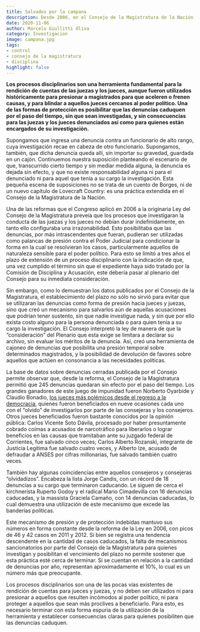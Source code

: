 ```yaml
---
title: Salvados por la campana
description: Desde 2006, en el Consejo de la Magistratura de la Nación caducaron 245 denuncias contra jueces y juezas sin que sean investigadas.
date: 2020-11-06
author: Marcelo Giullitti Oliva
category: Investigacion
image: campana.jpg
tags: 
- control
- consejo de la magistratura
- disciplina
highlight: false
---
```



**Los procesos disciplinarios son una herramienta fundamental para la rendición de cuentas de las juezas y los jueces, aunque fueron utilizados históricamente para presionar a magistrados para que aceleren o frenen causas, y para blindar a aquellos jueces cercanos al poder político. Una de las formas de protección es posibilitar que las denuncias caduquen por el paso del tiempo, sin que sean investigadas, y sin consecuencias para las juezas y los jueces denunciados así como para quienes están encargados de su investigación.**

Supongamos que ingresa una denuncia contra un funcionario de alto rango, cuya investigación recae en cabeza de otro funcionario. Supongamos, también, que dicha denuncia queda allí, sin importar su gravedad, guardada en un cajón. Continuemos nuestra suposición planteando el escenario de que, transcurrido cierto tiempo y sin mediar medida alguna, la denuncia es dejada sin efecto, y que no existe responsabilidad alguna ni para el denunciado ni para aquel que tenía a su cargo la investigación. Esta pequeña escena de suposiciones no se trata de un cuento de Borges, ni de un nuevo capítulo de Lovecraft Country: es una práctica extendida en el Consejo de la Magistratura de la Nación.

Una de las reformas que el Congreso aplicó en 2006 a la originaria Ley del Consejo de la Magistratura preveía que los procesos que investigaran la conducta de las juezas y los jueces no debían durar indefinidamente, en tanto ello configuraba una irrazonabilidad. Esto posibilitaba que las denuncias, por más intrascendentes que fueran, pudieran ser utilizadas como palancas de presión contra el Poder Judicial para condicionar la forma en la cual se resolvieran los casos, particularmente aquellos de naturaleza sensible para el poder político. Para esto se limitó a tres años el plazo de extensión de un proceso disciplinario con la indicación de que, una vez cumplido el término sin que el expediente haya sido tratado por la Comisión de Disciplina y Acusación, este debería pasar al plenario del Consejo para su inmediata consideración.

Sin embargo, como lo demuestran los datos publicados por el Consejo de la Magistratura, el establecimiento del plazo no sólo no sirvió para evitar que se utilizaran las denuncias como forma de presión hacia jueces y juezas, sino que creó un mecanismo para salvarlos aún de aquellas acusaciones que podrían tener sustento, sin que nadie investigue nada, y sin que por ello exista costo alguno para la persona denunciada o para quien tenía a su cargo la investigación. El Consejo interpretó la ley de manera de que la “consideración” del Plenario que esta exige se limitara a declarar su archivo, sin evaluar los méritos de la denuncia. Así, creó una herramienta de cajoneo de denuncias que posibilita una presión temporal sobre determinados magistrados, y la posibilidad de devolución de favores sobre aquellos que actúen en consonancia a las necesidades políticas.

La base de datos sobre denuncias cerradas publicada por el Consejo permite observar que, desde la reforma, el Consejo de la Magistratura permitió que 245 denuncias quedaran sin efecto por el paso del tiempo. Los grandes ganadores de este juego de impunidad fueron Norberto Oyarbide y Claudio Bonadío, [los jueces más polémicos desde el regreso a la democracia](https://acij.org.ar/desde-hace-mucho-bonadio-y-oyarbide-no-deberian-seguir-siendo-jueces/), quienes fueron beneficiados en nueve ocasiones cada uno con el “olvido” de investigarlos por parte de las consejeras y los consejeros. Otros jueces beneficiados fueron bastante conocidos por la opinión pública: Carlos Vicente Soto Dávila, procesado por haber presuntamente cobrado coimas a acusados de narcotráfico para liberarlos o lograr beneficios en las causas que tramitaban ante su juzgado federal de Corrientes, fue salvado cinco veces; Carlos Alberto Rozanski, integrante de Justicia Legitima fue salvado cuatro veces, y Alberto Ize, acusado de defraudar a ANSES por cifras millonarias, fue salvado también cuatro veces.

También hay algunas coincidencias entre aquellos consejeros y consejeras “olvidadizos”. Encabeza la lista Jorge Candis, con un récord de 18 denuncias a su cargo que terminaron caducando. Le siguen de cerca el kirchnerista Ruperto Godoy y el radical Mario Cimadevilla con 16 denuncias caducadas, y la massista Graciela Camaño, con 14 denuncias caducadas, lo cual demuestra una utilización de este mecanismo que excede las banderías políticas.

Este mecanismo de presión y de protección indebidas mantuvo sus números en forma constante desde la reforma de la Ley en 2006, con picos de 46 y 42 casos en 2011 y 2012. Si bien se registra una tendencia descendente en la cantidad de casos caducados, la falta de mecanismos sancionatorios por parte del Consejo de la Magistratura para quienes investigan y posibilitan el vencimiento del plazo no permite sostener que esta práctica esté cerca de terminar. Si se cuentan en relación a la cantidad de denuncias por año, representan aproximadamente el 10%, lo cual es un número más que preocupante.

Los procesos disciplinarios son una de las pocas vías existentes de rendición de cuentas para jueces y juezas, y no deben ser utilizados ni para presionar a aquellos que resulten incómodos al poder político, ni para proteger a aquellos que sean más proclives a beneficiarlo. Para esto, es necesario terminar con esta forma espuria de la utilización de la herramienta y establecer consecuencias claras para quienes posibiliten que las denuncias caduquen.